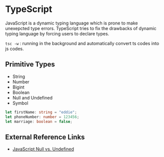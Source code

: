# TypeScript

JavaScript is a dynamic typing language which is prone to make unexepcted type errors. TypeScript tries to fix the drawbacks of dynamic typing language by forcing users to declare types.

`tsc -w` : running in the background and automatically convert ts codes into js codes.

## Primitive Types

- String
- Number
- Bigint
- Boolean
- Null and Undefined
- Symbol

```typescript
let firstName: string = "eddie";
let phoneNumber: number = 123456;
let marriage: boolean = false;
```

## External Reference Links

- [JavaScript Null vs. Undefined](https://codeburst.io/javascript-null-vs-undefined-20f955215a2)

